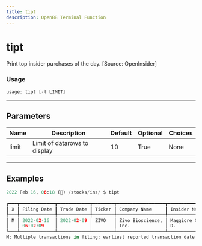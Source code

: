 ```yaml
---
title: tipt
description: OpenBB Terminal Function
---
```


# tipt

Print top insider purchases of the day. [Source: OpenInsider]

### Usage 
```python
usage: tipt [-l LIMIT]
```

---
## Parameters

| Name | Description | Default | Optional | Choices |
| ---- | ----------- | ------- | -------- | ------- |
| limit | Limit of datarows to display | 10 | True | None |


---
## Examples

```python
2022 Feb 16, 08:18 (🦋) /stocks/ins/ $ tipt
                                                                          Insider Data
┏━━━┳━━━━━━━━━━━━━┳━━━━━━━━━━━━┳━━━━━━━━┳━━━━━━━━━━━━━━━━━━┳━━━━━━━━━━━━━━━━━━━━━━┳━━━━━━━━━━┳━━━━━━━━━━━━━━┳━━━━━━━┳━━━━━━━━━┳━━━━━━━━━┳━━━━━━━━━━┳━━━━━━━━━━━┓
┃ X ┃ Filing Date ┃ Trade Date ┃ Ticker ┃ Company Name     ┃ Insider Name         ┃ Title    ┃ Trade Type   ┃ Price ┃ Qty     ┃ Owned   ┃ Diff Own ┃ Value     ┃
┡━━━╇━━━━━━━━━━━━━╇━━━━━━━━━━━━╇━━━━━━━━╇━━━━━━━━━━━━━━━━━━╇━━━━━━━━━━━━━━━━━━━━━━╇━━━━━━━━━━╇━━━━━━━━━━━━━━╇━━━━━━━╇━━━━━━━━━╇━━━━━━━━━╇━━━━━━━━━━╇━━━━━━━━━━━┩
│ M │ 2022-02-16  │ 2022-02-09 │ ZIVO   │ Zivo Bioscience, │ Maggiore Christopher │ Dir, 10% │ P - Purchase │ $3.72 │ +91,334 │ 803,105 │ +13%     │ +$340,098 │
│   │ 06:02:09    │            │        │ Inc.             │ D.                   │          │              │       │         │         │          │           │
└───┴─────────────┴────────────┴────────┴──────────────────┴──────────────────────┴──────────┴──────────────┴───────┴─────────┴─────────┴──────────┴───────────┘
M: Multiple transactions in filing; earliest reported transaction date & weighted average transaction price
```

